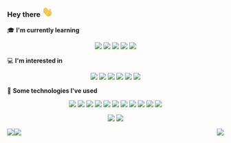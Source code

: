 ### Hey there <img src="https://raw.githubusercontent.com/RegsonDR/RegsonDR/master/assets/wave.gif" width="25px">


🎓 **I'm currently learning**
<p align="center">
    <img height="22" src="https://img.shields.io/badge/-Node-grey?style=flat&logo=node.js" />
    <img height="22" src="https://img.shields.io/badge/-React-grey?style=flat&logo=react" />
    <img height="22" src="https://img.shields.io/badge/-Redux-grey?style=flat&logo=redux&logoColor=9999FF" />
    <img height="22" src="https://img.shields.io/badge/-npm-grey?style=flat&logo=npm" />
    <img height="22" src="https://img.shields.io/badge/-AWS-grey?style=flat&logo=amazon-aws" />   
</p>

💻 **I'm interested in**
<p align="center">
    <img height="22" src="https://img.shields.io/badge/-Software_Engineering-grey?style=flat" />
    <img height="22" src="https://img.shields.io/badge/-Microservices-grey?style=flat" />
    <img height="22" src="https://img.shields.io/badge/-Web_Development-grey?style=flat" />
    <img height="22" src="https://img.shields.io/badge/-Data_Science-grey?style=flat" />
    <img height="22" src="https://img.shields.io/badge/-Artificial_Intelligence-grey?style=flat" />
    <img height="22" src="https://img.shields.io/badge/-Machine_Learning-grey?style=flat" />
</p>

🦾 **Some technologies I've used**
<p align="center">
    <img height="22" src="https://img.shields.io/badge/-Git-grey?style=flat&logo=git" />
    <img height="22" src="https://img.shields.io/badge/-Google_Cloud-grey?style=flat&logo=google-cloud" />
    <img height="22" src="https://img.shields.io/badge/-MongoDB-grey?style=flat&logo=mongodb" /> 
    <img height="22" src="https://img.shields.io/badge/-Apache-grey?style=flat&logo=apache&logoColor=D22128" />
    <img height="22" src="https://img.shields.io/badge/-VS_Code-grey?style=flat&logo=visual-studio-code&logoColor=007ACC" />   
    <img height="22" src="https://img.shields.io/badge/-PyPi-grey?style=flat&logo=pypi" />     
    <img height="22" src="https://img.shields.io/badge/-Jupyter-grey?style=flat&logo=jupyter" />     
    <img height="22" src="https://img.shields.io/badge/-Jinja-grey?style=flat&logo=jinja&logoColor=B41717" />
    <img height="22" src="https://img.shields.io/badge/-Flask-grey?style=flat&logo=flask" />     
    <img height="22" src="https://img.shields.io/badge/-MySQL-grey?style=flat&logo=mysql&logoColor=ffffff" />     
    <img height="22" src="https://img.shields.io/badge/-ngrok-grey?style=flat&logo=github-actions&logoColor=ffffff" />     
</p>

<p align="center">
  <img height="180" src="https://github-readme-stats.vercel.app/api?username=RegsonDR&count_private=true&show_icons=true&icon_color=fafbfc&bg_color=3f4448&text_color=ffffff&title_color=fafbfc" />
  <img height="180" src="https://github-readme-stats.vercel.app/api/top-langs/?username=RegsonDR&layout=compact&bg_color=3f4448&text_color=ffffff&title_color=fafbfc" />
</p>

<span>
    <a href="https://www.linkedin.com/in/regsondr/">
        <img height="22" align="left" src="https://img.shields.io/badge/-LinkedIn-grey?style=flat&logoColor=ffffff&logo=Linkedin" />
    </a>
    <img height="22" align="left" src="https://visitor-badge.glitch.me/badge?page_id=RegsonDR.RegsonDR" />
    <img height="19" align="right" height="19" src="https://img.shields.io/github/last-commit/RegsonDR/RegsonDR?color=0b7cbd&label=Updated&logo=github&cacheSeconds=300" />
</span>

<!--
**RegsonDR/RegsonDR** is a ✨ _special_ ✨ repository because its `README.md` (this file) appears on your GitHub profile.

Here are some ideas to get you started:

- 🔭 I’m currently working on ...
- 🌱 I’m currently learning ...
- 👯 I’m looking to collaborate on ...
- 🤔 I’m looking for help with ...
- 💬 Ask me about ...
- 📫 How to reach me: ...
- 😄 Pronouns: ...
- ⚡ Fun fact: ...
-->
